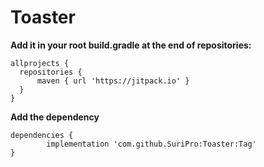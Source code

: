# Toaster
  **Add it in your root build.gradle at the end of repositories:**
  
  	allprojects {
      repositories {
          maven { url 'https://jitpack.io' }
      }
	}
  
  **Add the dependency**

	dependencies {
	        implementation 'com.github.SuriPro:Toaster:Tag'
	}
